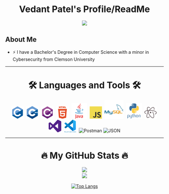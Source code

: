 
<H1 align="center">Vedant Patel's Profile/ReadMe</H1>
<p align="center">
  <a href="https://git.io/typing-svg"><img src="https://readme-typing-svg.herokuapp.com?font=Fira+Code&pause=1000&color=00F706&center=true&vCenter=true&width=460&lines=Hi%2C+welcome+to+my+GitHub+page;I+am+Vedant+Patel;I+like+to+work+with+Automations"></a>
</p>

## About Me
- ⚡ I have a Bachelor's Degree in Computer Science with a minor in Cybersecurity from Clemson University 
---

<div align="center">


# :hammer_and_wrench: Languages and Tools :hammer_and_wrench:
  
  <img src="https://github.com/devicons/devicon/blob/master/icons/c/c-original.svg" title="C" alt="C" width="40" height="40"/>&nbsp;
  <img src="https://github.com/devicons/devicon/blob/master/icons/cplusplus/cplusplus-original.svg" title="C++" alt="C++" width="40" height="40"/>&nbsp;
  <img src="https://github.com/devicons/devicon/blob/master/icons/csharp/csharp-original.svg" title="C#" alt="C#" width="40" height="40"/>&nbsp;
  <img src="https://github.com/devicons/devicon/blob/master/icons/html5/html5-plain-wordmark.svg" title="HTML5" alt="HTML5" width="40" height="40"/>&nbsp;
  <img src="https://github.com/devicons/devicon/blob/master/icons/java/java-original-wordmark.svg" title="Java" alt="Java" width="50" height="50"/>&nbsp;
  <img src="https://github.com/devicons/devicon/blob/master/icons/javascript/javascript-original.svg" title="JavaScript" alt="JavaScript" width="40" height="40"/>&nbsp;
  <img src="https://github.com/devicons/devicon/blob/master/icons/mysql/mysql-original-wordmark.svg" title="MySQL"  alt="MySQL" width="60" height="60"/>&nbsp;
  <img src="https://github.com/devicons/devicon/blob/master/icons/python/python-original-wordmark.svg" title="Python"  alt="Python" width="50" height="50"/>&nbsp;
  <img src="https://github.com/devicons/devicon/blob/master/icons/atom/atom-original.svg" title="Atom" alt="Atom" width="40" height="40"/>&nbsp;
  <img src="https://github.com/devicons/devicon/blob/master/icons/visualstudio/visualstudio-plain.svg" title="VS" alt="VS" width="40" height="40"/>&nbsp;
  <img src="https://github.com/devicons/devicon/blob/master/icons/vscode/vscode-original-wordmark.svg" title="VS" alt="VS" width="40" height="40"/>&nbsp;
  ![Postman](https://img.shields.io/badge/Postman-orange?logo=postman&logoColor=white&style=for-the-badge)
  ![JSON](https://img.shields.io/badge/Json-blue?logo=json&logoColor=white&style=for-the-badge)

---

# :fire: My GitHub Stats :fire:
![](https://github-readme-stats.vercel.app/api?username=vapatel339&theme=radical&hide_border=false&include_all_commits=false&count_private=false)<br/>
![](https://github-readme-streak-stats.herokuapp.com/?user=vapatel339&theme=radical&hide_border=false)<br/>
  
[![Top Langs](https://github-readme-stats.vercel.app/api/top-langs/?username=vapatel339&layout=compact&theme=vision-friendly-dark)](https://github.com/vapatel339/github-readme-stats)

</div>
